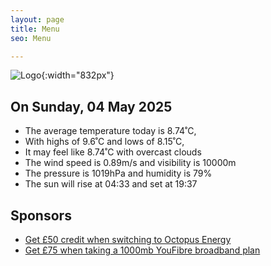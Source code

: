 ```yaml
---
layout: page
title: Menu
seo: Menu

---
```


![Logo](/images/logo.jpg){:width="832px"}

<!-- weather_marker starts -->
## On Sunday, 04 May 2025

- The average temperature today is 8.74˚C,
- With highs of 9.6˚C and lows of 8.15˚C,
- It may feel like 8.74˚C with overcast clouds
- The wind speed is 0.89m/s and visibility is 10000m
- The pressure is 1019hPa and humidity is 79%
- The sun will rise at 04:33 and set at 19:37

<!-- weather_marker ends -->

## Sponsors

- [Get £50 credit when switching to Octopus Energy](https://bit.ly/3oD1nnS)
- [Get £75 when taking a 1000mb YouFibre broadband plan](https://aklam.io/91zWhU?)
